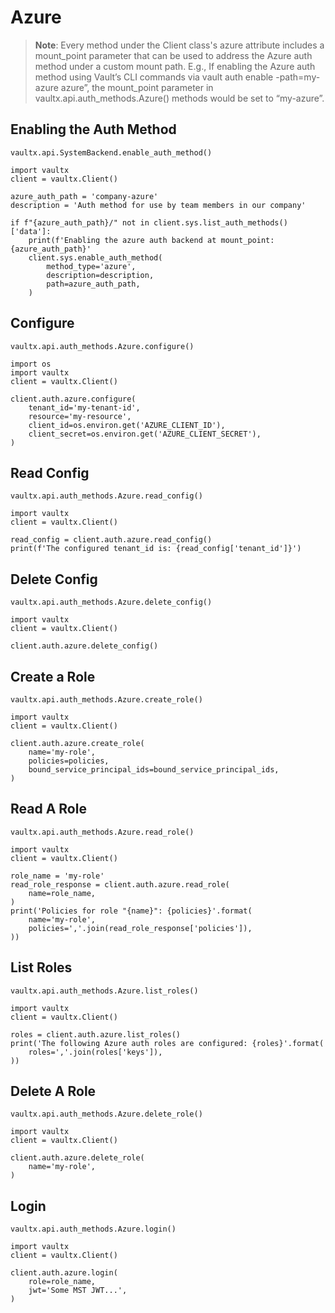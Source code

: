 # Azure

>**Note**: Every method under the Client class's azure attribute includes a mount_point parameter that can be used to address the Azure auth method under a custom mount path. E.g., If enabling the Azure auth method using Vault’s CLI commands via vault auth enable -path=my-azure azure”, the mount_point parameter in vaultx.api.auth_methods.Azure() methods would be set to “my-azure”.

## Enabling the Auth Method

`vaultx.api.SystemBackend.enable_auth_method()`

```python3
import vaultx
client = vaultx.Client()

azure_auth_path = 'company-azure'
description = 'Auth method for use by team members in our company'

if f"{azure_auth_path}/" not in client.sys.list_auth_methods()['data']:
    print(f'Enabling the azure auth backend at mount_point: {azure_auth_path}'
    client.sys.enable_auth_method(
        method_type='azure',
        description=description,
        path=azure_auth_path,
    )
```

## Configure

`vaultx.api.auth_methods.Azure.configure()`

```python3
import os
import vaultx
client = vaultx.Client()

client.auth.azure.configure(
    tenant_id='my-tenant-id', 
    resource='my-resource',
    client_id=os.environ.get('AZURE_CLIENT_ID'),
    client_secret=os.environ.get('AZURE_CLIENT_SECRET'),
)
```

## Read Config

```python3
vaultx.api.auth_methods.Azure.read_config()

import vaultx
client = vaultx.Client()

read_config = client.auth.azure.read_config()
print(f'The configured tenant_id is: {read_config['tenant_id']}')
```

## Delete Config

`vaultx.api.auth_methods.Azure.delete_config()`

```python3
import vaultx
client = vaultx.Client()

client.auth.azure.delete_config()
```

## Create a Role

`vaultx.api.auth_methods.Azure.create_role()`

```python3
import vaultx
client = vaultx.Client()

client.auth.azure.create_role(
    name='my-role',
    policies=policies,
    bound_service_principal_ids=bound_service_principal_ids,
)
```

## Read A Role

`vaultx.api.auth_methods.Azure.read_role()`

```python3
import vaultx
client = vaultx.Client()

role_name = 'my-role'
read_role_response = client.auth.azure.read_role(
    name=role_name,
)
print('Policies for role "{name}": {policies}'.format(
    name='my-role',
    policies=','.join(read_role_response['policies']),
))
```

## List Roles

`vaultx.api.auth_methods.Azure.list_roles()`

```python3
import vaultx
client = vaultx.Client()

roles = client.auth.azure.list_roles()
print('The following Azure auth roles are configured: {roles}'.format(
    roles=','.join(roles['keys']),
))
```

## Delete A Role

`vaultx.api.auth_methods.Azure.delete_role()`

```python3
import vaultx
client = vaultx.Client()

client.auth.azure.delete_role(
    name='my-role',
)
```

## Login

`vaultx.api.auth_methods.Azure.login()`

```python3
import vaultx
client = vaultx.Client()

client.auth.azure.login(
    role=role_name,
    jwt='Some MST JWT...',
)
```
